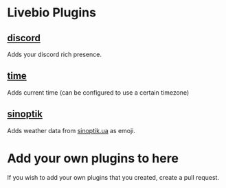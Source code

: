 # Livebio Plugins

## [discord](./discord/)
Adds your discord rich presence.

## [time](./time/)
Adds current time (can be configured to use a certain timezone)

## [sinoptik](./sinoptik/)
Adds weather data from [sinoptik.ua](https://sinoptik.ua) as emoji.

# Add your own plugins to here
If you wish to add your own plugins that you created, create a pull request.
